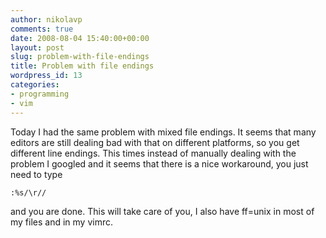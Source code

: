 ```yaml
---
author: nikolavp
comments: true
date: 2008-08-04 15:40:00+00:00
layout: post
slug: problem-with-file-endings
title: Problem with file endings
wordpress_id: 13
categories:
- programming
- vim
---
```


Today I had the same problem with mixed file endings. It seems that many editors are still dealing bad with that on different platforms, so you get different line endings. This times instead of manually dealing with the problem I googled and it seems that there is a nice workaround, you just need to type

    
    :%s/\r//


and you are done. This will take care of you, I also have ff=unix in most of my files and in my vimrc.
